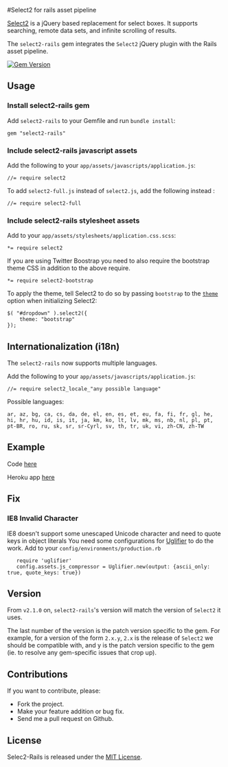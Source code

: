 #Select2 for rails asset pipeline

[Select2](https://github.com/select2/select2) is a jQuery based replacement for select boxes. It supports searching, remote data sets, and infinite scrolling of results.

The `select2-rails` gem integrates the `Select2` jQuery plugin with the Rails asset pipeline.

[![Gem Version](https://badge.fury.io/rb/select2-rails.png)](http://badge.fury.io/rb/select2-rails)

## Usage

### Install select2-rails gem

Add `select2-rails` to your Gemfile and run `bundle install`:

	gem "select2-rails"

### Include select2-rails javascript assets

Add the following to your `app/assets/javascripts/application.js`:

	//= require select2

To add `select2-full.js` instead of `select2.js`, add the following instead :

	//= require select2-full

### Include select2-rails stylesheet assets

Add to your `app/assets/stylesheets/application.css.scss`:

	*= require select2

If you are using Twitter Boostrap you need to also require the bootstrap theme CSS in addition to the above require.

	*= require select2-bootstrap

To apply the theme, tell Select2 to do so by passing `bootstrap` to the [`theme`](https://select2.github.io/examples.html#themes) option when initializing Select2:

    $( "#dropdown" ).select2({
        theme: "bootstrap"
    });

## Internationalization (i18n)

The `select2-rails` now supports multiple languages.

Add the following to your `app/assets/javascripts/application.js`:

	//= require select2_locale_"any possible language"

Possible languages:

	ar, az, bg, ca, cs, da, de, el, en, es, et, eu, fa, fi, fr, gl, he, hi, hr, hu, id, is, it, ja, km, ko, lt, lv, mk, ms, nb, nl, pl, pt, pt-BR, ro, ru, sk, sr, sr-Cyrl, sv, th, tr, uk, vi, zh-CN, zh-TW

## Example
Code [here](https://github.com/argerim/select_2_example)

Heroku app [here](http://select-2-example.herokuapp.com/)

## Fix
### IE8 Invalid Character
IE8 doesn't support some unescaped Unicode character and need to quote keys in object literals
You need some configurations for [Uglifier](https://github.com/lautis/uglifier) to do the work.
Add to your `config/environments/production.rb`

       require 'uglifier'
       config.assets.js_compressor = Uglifier.new(output: {ascii_only: true, quote_keys: true})

## Version
From `v2.1.0` on, `select2-rails`'s version will match the version of `Select2` it uses.

The last number of the version is the patch version specific to the gem. For example, for a version of the form `2.x.y`, `2.x` is the release of `Select2` we should be compatible with, and y is the patch version specific to the gem (ie. to resolve any gem-specific issues that crop up).

## Contributions

If you want to contribute, please:

* Fork the project.
* Make your feature addition or bug fix.
* Send me a pull request on Github.

## License

Selec2-Rails is released under the [MIT License](http://www.opensource.org/licenses/MIT).
